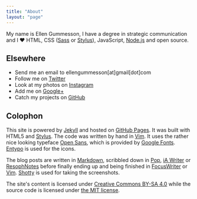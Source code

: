 ```yaml
---
title: "About"
layout: "page"
---
```


My name is Ellen Gummesson, I have a degree in strategic communication and I &hearts; HTML, CSS ([Sass](http://sass-lang.com/) or [Stylus](http://learnboost.github.io/stylus/)), JavaScript, [Node.js](http://nodejs.org/) and open source.

## Elsewhere

- Send me an email to ellengummesson[at]gmail[dot]com
- Follow me on [Twitter](https://twitter.com/pratnarkoman)
- Look at my photos on [Instagram](http://instagram.com/pratnarkoman/)
- Add me on [Google+](https://plus.google.com/108569513108478415869)
- Catch my projects on [GitHub](https://github.com/gummesson)

## Colophon

This site is powered by [Jekyll](http://www.jekyllrb.com/) and hosted on [GitHub Pages](http://pages.github.com/). It was built with HTML5 and [Stylus](http://learnboost.github.io/stylus/). The code was written by hand in [Vim](http://www.vim.org/). It uses the rather nice looking typeface [Open Sans](http://www.google.com/webfonts/specimen/Open+Sans), which is provided by [Google Fonts](http://www.google.com/fonts). [Entypo](http://www.entypo.com/) is used for the icons.

The blog posts are written in [Markdown](http://daringfireball.net/projects/markdown/), scribbled down in [Pop](http://minimaltools.com/), [iA Writer](http://www.iawriter.com/) or [ResophNotes](http://resoph.com/ResophNotes/Welcome.html) before finally ending up and being finished in [FocusWriter](http://gottcode.org/focuswriter/) or [Vim](http://www.vim.org/). [Shotty](http://shotty.devs-on.net/en/Overview.aspx) is used for taking the screenshots.

The site's content is licensed under [Creative Commons BY-SA 4.0](http://creativecommons.org/licenses/by-sa/4.0/) while the source code is licensed under [the MIT license](http://opensource.org/licenses/MIT).
